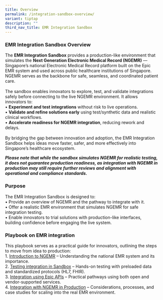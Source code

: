 ```yaml
---
title: Overview
permalink: /integration-sandbox-overview/
variant: tiptap
description: ""
third_nav_title: EMR Integration Sandbox
---
```

<h3>EMR Integration Sandbox Overview</h3>
<p>The <strong>EMR Integration Sandbox</strong> provides a production-like
environment that simulates the <strong>Next Generation Electronic Medical Record (NGEMR)</strong> —
Singapore’s national Electronic Medical Record platform built on the Epic
EMR system and used across public healthcare institutions of Singapore.
NGEMR serves as the backbone for safe, seamless, and coordinated patient
care.
<br>
<br>The sandbox enables innovators to explore, test, and validate integrations
safely before connecting to the live NGEMR environment. It allows innovators
to:
<br>• <strong>Experiment and test integrations</strong> without risk to live
operations.
<br>• <strong>Validate and refine solutions early</strong> using test/synthetic
data and realistic clinical workflows.
<br>• <strong>Accelerate readiness for NGEMR integration</strong>, reducing
rework and delays.
<br>
<br>By bridging the gap between innovation and adoption, the EMR Integration
Sandbox helps ideas move faster, safer, and more effectively into Singapore’s
healthcare ecosystem.</p>
<p><strong><em>Please note that while the sandbox simulates NGEMR for realistic testing, it does not guarantee production readiness, as integration with NGEMR in production may still require further reviews and alignment with operational and compliance standards.</em></strong>
</p>
<h3>Purpose</h3>
<p>The EMR Integration Sandbox is designed to:
<br>• Provide an overview of NGEMR and the pathway to integrate with it.
<br>• Offer a realistic EMR environment that simulates NGEMR for safe integration
testing.
<br>• Enable innovators to trial solutions with production-like interfaces,
building confidence before engaging the live system.</p>
<h3>Playbook on EMR integration</h3>
<p>This playbook serves as a practical guide for innovators, outlining the
steps to move from idea to production:
<br>1. <a href="/introduction-to-ngemr/" rel="noopener nofollow" target="_blank">Introduction to NGEMR</a> –
Understanding the national EMR system and its importance.
<br>2. <a href="/testing-integration-in-sandbox/" rel="noopener nofollow" target="_blank">Testing integration in Sandbox</a> –
Hands-on testing with preloaded data and standardized protocols (HL7, FHIR).
<br>3. <a href="/integration-using-epic-apis/" rel="noopener nofollow" target="_blank">Integration using Epic APIs</a> –
Practical pathways using both open and vendor-supported services.
<br>4. <a href="/integration-with-ngemr-in-production/" rel="noopener nofollow" target="_blank">Integration with NGEMR in Production</a> –
Considerations, processes, and case studies for scaling into the real EMR
environment.</p>
<p></p>